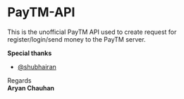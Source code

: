 # PayTM-API
This is the unofficial PayTM API used to create request for register/login/send money to the PayTM server.

<b>Special thanks</b>
<ul>
<li><a href="https://github.com/shubhairan">@shubhairan</a>
</ul>


Regards<br><b>
Aryan Chauhan
